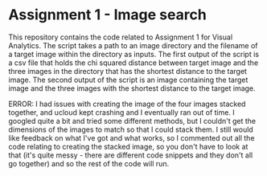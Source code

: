 # Assignment 1 - Image search

This repository contains the code related to Assignment 1 for Visual Analytics. 
The script takes a path to an image directory and the filename of a target image within the directory as inputs. 
The first output of the script is a csv file that holds the chi squared distance between target image and the three images in the directory that has the shortest distance to the target image.
The second output of the script is an image containing the target image and the three images with the shortest distance to the target image.

ERROR: I had issues with creating the image of the four images stacked together, and ucloud kept crashing and I eventually ran out of time.
I googled quite a bit and tried some different methods, but I couldn't get the dimensions of the images to match so that I could stack them. 
I still would like feedback on what I've got and what works, so I commented out all the code relating to creating the stacked image, so you don't have to look at that (it's quite messy - there are different code snippets and they don't all go together) and so the rest of the code will run. 
